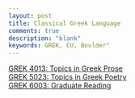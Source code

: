 ```yaml
---
layout: post
title: Classical Greek Language
comments: true
description: "blank"
keywords: GREK, CU, Boulder"
---
```

<body>
	<div><a href="../pages/GREK-4013">GREK 4013: Topics in Greek Prose</a></div>
	<div><a href="../pages/GREK-5023">GREK 5023: Topics in Greek Poetry</a></div>
	<div><a href="../pages/GREK-6003">GREK 6003: Graduate Reading</a></div>
</body>